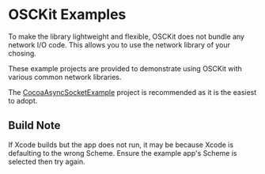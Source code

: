 # OSCKit Examples

To make the library lightweight and flexible, OSCKit does not bundle any network I/O code. This allows you to use the network library of your chosing.

These example projects are provided to demonstrate using OSCKit with various common network libraries.

The [CocoaAsyncSocketExample](CocoaAsyncSocketExample) project is recommended as it is the easiest to adopt.

## Build Note

If Xcode builds but the app does not run, it may be because Xcode is defaulting to the wrong Scheme. Ensure the example app's Scheme is selected then try again.